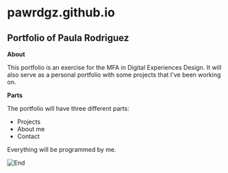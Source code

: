 # pawrdgz.github.io

## Portfolio of Paula Rodriguez

**About**

This portfolio is an exercise for the MFA in Digital Experiences Design. 
It will also serve as a personal portfolio with some projects that I've been working on.

**Parts**

The portfolio will have three different parts:

- Projects
- About me
- Contact

Everything will be programmed by me.


![End](https://arc-anglerfish-arc2-prod-copesa.s3.amazonaws.com/public/OAV4N6WIONDJ7F3V7VK3JSCYPI.png)
